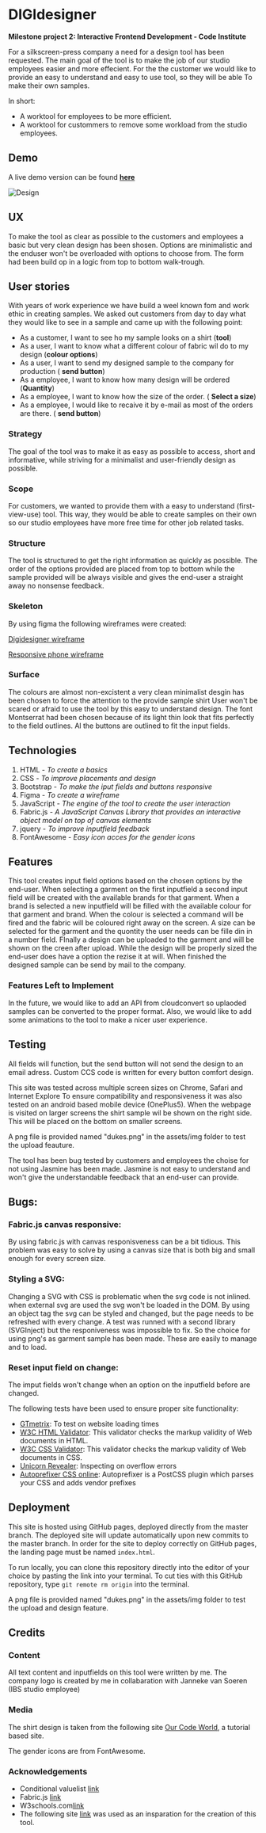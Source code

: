 # DIGIdesigner
**Milestone project 2: Interactive Frontend Development - Code Institute**

For a silkscreen-press company a need for a design tool has been requested.
The main goal of the tool is to make the job of our studio employees easier and more effecient.
For the the customer we would like to provide an easy to understand and easy to use tool, so they will be able
To make their own samples.

In short:
- A worktool for employees to be more efficient.
- A worktool for custommers to remove some workload from the studio employees.

## Demo
A live demo version can be found **[here](https://d1ang.github.io/DIGIdesigner/)**

![Design](https://github.com/D1ang/DIGIdesigner/blob/master/mockups/presentation.png)

## UX
To make the tool as clear as possible to the customers and employees a basic but very clean design has been shosen.
Options are minimalistic and the enduser won't be overloaded with options to choose from.
The form had been build op in a logic from top to bottom walk-trough.

## User stories
With years of work experience we have build a weel known fom and work ethic in creating samples.
We asked out customers from day to day what they would like to see in a sample and came up with the following point:

 - As a customer, I want to see ho my sample looks on a shirt (**tool**)
 - As a user, I want to know what a different colour of fabric wil do to my design (**colour options**)
 - As a user, I want to send my designed sample to the company for production ( **send button**)
 - As a employee, I want to know how many design will be ordered (**Quantity**)
 - As a employee, I want to know how the size of the order. ( **Select a size**)
 - As a employee, I would like to recaive it by e-mail as most of the orders are there. ( **send button**)

### Strategy
The goal of the tool was to make it as easy as possible to access, short and informative,
while striving for a minimalist and user-friendly design as possible.

### Scope
For customers, we wanted to provide them with a easy to understand (first-view-use) tool.
This way, they would be able to create samples on their own so our studio employees have more free time for other job related tasks.

### Structure
The tool is structured to get the right information as quickly as possible.
The order of the options provided are placed from top to bottom while the sample provided will be always visible
and gives the end-user a straight away no nonsense feedback.

### Skeleton
By using figma the following wireframes were created:

[Digidesigner wireframe](https://github.com/D1ang/DIGIdesigner/blob/master/mockups/wireframe.pdf)

[Responsive phone wireframe](https://github.com/D1ang/Digidesigner/blob/master/mockups/wireframe-sm.pdf)

### Surface
The colours are almost non-excistent a very clean minimalist desgin has been chosen to force the attention to the provide sample shirt
User won't be scared or afraid to use the tool by this easy to understand design.
The font Montserrat had been chosen because of its light thin look that fits perfectly to the field outlines.
Al the buttons are outlined to fit the input fields.

## Technologies
1. HTML - *To create a basics*
2. CSS - *To improve placements and design*
3. Bootstrap - *To make the iput fields and buttons responsive*
4. Figma - *To create a wireframe*
5. JavaScript - *The engine of the tool to create the user interaction*
6. Fabric.js - *A JavaScript Canvas Library that provides an interactive object model on top of canvas elements*
7. jquery - *To improve inputfield feedback*
8. FontAwesome - *Easy icon acces for the gender icons*


## Features
This tool creates input field options based on the chosen options by the end-user.
When selecting a garment on the first inputfield a second input field will be created with the available brands for that garment.
When a brand is selected a new inputfield will be filled with the available colour for that garment and brand.
When the colour is selected a command will be fired and the fabric will be coloured right away on the screen.
A size can be selected for the garment and the quontity the user needs can be fille din in a number field.
FInally a design can be uploaded to the garment and will be shown on the creen after upload.
While the design will be properly sized the end-user does have a option the rezise it at will.
When finished the designed sample can be send by mail to the company.


### Features Left to Implement
In the future, we would like to add an API from cloudconvert so uplaoded samples can be converted to the proper format.
Also, we would like to add some animations to the tool to make a nicer user experience.


## Testing
All fields will function, but the send button will not send the design to an email adress.
Custom CCS code is written for every button comfort design.

This site was tested across multiple screen sizes on Chrome, Safari and Internet Explore
To ensure compatibility and responsiveness it was also tested on an android based mobile device (OnePlus5).
When the webpage is visited on larger screens the shirt sample wil be shown on the right side.
This will be placed on the bottom on smaller screens.

A png file is provided named "dukes.png" in the assets/img folder to test the upload feauture.

The tool has been bug tested by customers and employees the choise for not using Jasmine has been made.
Jasmine is not easy to understand and won't give the understandable feedback that an end-user can provide.

## Bugs:

### Fabric.js canvas responsive:
By using fabric.js with canvas responisveness can be a bit tidious. This problem was easy to solve 
by using a canvas size that is both big and small enough for every screen size.

### Styling a SVG:
Changing a SVG with CSS is problematic when the svg code is not inlined.
when external svg are used the svg won't be loaded in the DOM.
By using an object tag the svg can be styled and changed, but the page needs to be refreshed with every change.
A test was runned with a second library (SVGInject) but the responiveness was impossible to fix.
So the choice for using png's as garment sample has been made. These are easily to manage and to load.

### Reset input field on change:
The imput fields won't change when an option on the inputfield before are changed.


The following tests have been used to ensure proper site functionality:

- [GTmetrix](https://gtmetrix.com/): To test on website loading times
- [W3C HTML Validator](https://validator.w3.org/): This validator checks the markup validity of Web documents in HTML.
- [W3C CSS Validator](https://jigsaw.w3.org/css-validator/): This validator checks the markup validity of Web documents in CSS.
- [Unicorn Revealer](https://chrome.google.com/webstore/detail/unicorn-revealer/lmlkphhdlngaicolpmaakfmhplagoaln?hl=en-GB): Inspecting on overflow errors
- [Autoprefixer CSS online](https://autoprefixer.github.io/): Autoprefixer is a PostCSS plugin which parses your CSS and adds vendor prefixes


## Deployment
This site is hosted using GitHub pages, deployed directly from the master branch. The deployed site will update automatically upon new commits to the master branch. In order for the site to deploy correctly on GitHub pages, the landing page must be named `index.html`.

To run locally, you can clone this repository directly into the editor of your choice by pasting the link into your terminal.
To cut ties with this GitHub repository, type `git remote rm origin` into the terminal.

A png file is provided named "dukes.png" in the assets/img folder to test the upload and design feature.


## Credits

### Content
All text content and inputfields on this tool were written by me.
The company logo is created by me in collabaration with Janneke van Soeren (IBS studio employee) 

### Media
The shirt design is taken from the following site [Our Code World](https://ourcodeworld.com/articles/read/1016/how-to-create-your-own-t-shirt-designer-using-fabricjs-in-javascript), a tutorial based site.

The gender icons are from FontAwesome.


### Acknowledgements

- Conditional valuelist [link](https://www.w3schools.com/jsref/tryit.asp?filename=tryjsref_select_options3)
- Fabric.js [link](http://fabricjs.com/)
- W3schools.com[link](https://www.w3schools.com/)
- The following site [link](https://ourcodeworld.com/articles/read/1016/how-to-create-your-own-t-shirt-designer-using-fabricjs-in-javascript) was used as an insparation for the creation of this tool.
